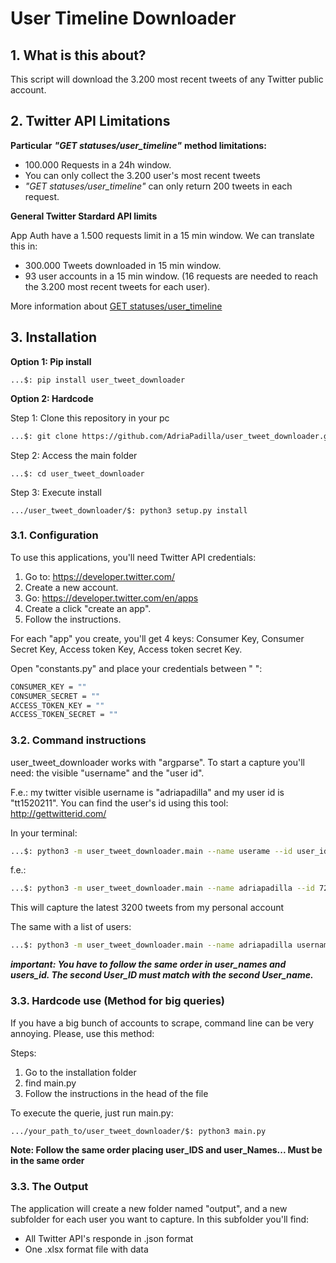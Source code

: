 # User Timeline Downloader

## 1. What is this about?

This script will download the 3.200 most recent tweets of any Twitter public account.

## 2. Twitter API Limitations 

**Particular** ***"GET statuses/user_timeline"*** **method limitations:**

+ 100.000 Requests in a 24h window.
+ You can only collect the 3.200 user's most recent tweets
+ *"GET statuses/user_timeline"* can only return 200 tweets in each request.

**General Twitter Stardard API limits**

App Auth have a 1.500 requests limit in a 15 min window.
We can translate this in:
* 300.000 Tweets downloaded in 15 min window.
* 93 user accounts in a 15 min window. (16 requests are needed to reach the 3.200 most recent tweets for each user).

More information about [GET statuses/user_timeline](https://developer.twitter.com/en/docs/tweets/timelines/api-reference/get-statuses-user_timeline "Twitter Developer Documentation")

## 3. Installation

**Option 1: Pip install**

```Terminal
...$: pip install user_tweet_downloader
````

**Option 2: Hardcode**

Step 1: Clone this repository in your pc

```bash
...$: git clone https://github.com/AdriaPadilla/user_tweet_downloader.git 
```

Step 2: Access the main folder
```
...$: cd user_tweet_downloader
```

Step 3: Execute install

```
.../user_tweet_downloader/$: python3 setup.py install

```

### 3.1. Configuration ###

To use this applications, you'll need Twitter API credentials: 


1. Go to: https://developer.twitter.com/ 
2. Create a new account.
3. Go: https://developer.twitter.com/en/apps
4. Create a click "create an app".
5. Follow the instructions.

For each "app" you create, you'll get 4 keys: Consumer Key, Consumer Secret Key, Access token Key, Access token secret Key. 

Open "constants.py" and place your credentials between " ":

```bash
CONSUMER_KEY = ""
CONSUMER_SECRET = ""
ACCESS_TOKEN_KEY = ""
ACCESS_TOKEN_SECRET = ""
```

### 3.2. Command instructions ###

user_tweet_downloader works with "argparse". To start a capture you'll need: the visible "username" and the "user id". 

F.e.: my twitter visible username is "adriapadilla" and my user id is "tt1520211". You can find the user's id using this tool: http://gettwitterid.com/


In your terminal:
```bash
...$: python3 -m user_tweet_downloader.main --name userame --id user_id

```
f.e.:
```bash
...$: python3 -m user_tweet_downloader.main --name adriapadilla --id 72066060
```

This will capture the latest 3200 tweets from my personal account

The same with a list of users:
```bash
...$: python3 -m user_tweet_downloader.main --name adriapadilla username_2  etc --id 72066060 user_id_2 etc
```

***important: You have to follow the same order in user_names and users_id. The second User_ID must match with the second User_name.***



### 3.3. Hardcode use (Method for big queries) ###



If you have a big bunch of accounts to scrape, command line can be very annoying. Please, use this method:

Steps:
1. Go to the installation folder
2. find main.py
3. Follow the instructions in the head of the file

To execute the querie, just run main.py:

```bash
.../your_path_to/user_tweet_downloader/$: python3 main.py
```

**Note: Follow the same order placing user_IDS and user_Names... Must be in the same order**


### 3.3. The Output ###

The application will create a new folder named "output", and a new subfolder for each user you want to capture. In this subfolder you'll find:

+ All Twitter API's responde in .json format
+ One .xlsx format file with data
